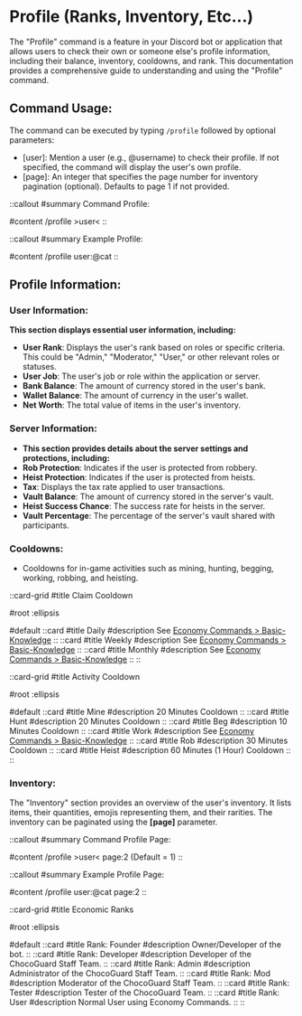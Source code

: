 # Profile (Ranks, Inventory, Etc...)

The "Profile" command is a feature in your Discord bot or application that allows users to check their own or someone else's profile information, including their balance, inventory, cooldowns, and rank. This documentation provides a comprehensive guide to understanding and using the "Profile" command.


## Command Usage:
The command can be executed by typing `/profile` followed by optional parameters:
- [user]: Mention a user (e.g., @username) to check their profile. If not specified, the command will display the user's own profile.
- [page]: An integer that specifies the page number for inventory pagination (optional). Defaults to page 1 if not provided.


::callout
#summary
Command Profile:

#content
/profile >user<
::

::callout
#summary
Example Profile:

#content
/profile user:@cat
::


## Profile Information:

### User Information:

**This section displays essential user information, including:**
- **User Rank**: Displays the user's rank based on roles or specific criteria. This could be "Admin," "Moderator," "User," or other relevant roles or statuses.
- **User Job**: The user's job or role within the application or server.
- **Bank Balance**: The amount of currency stored in the user's bank.
- **Wallet Balance**: The amount of currency in the user's wallet.
- **Net Worth**: The total value of items in the user's inventory.


### Server Information:

- **This section provides details about the server settings and protections, including:**
- **Rob Protection**: Indicates if the user is protected from robbery.
- **Heist Protection**: Indicates if the user is protected from heists.
- **Tax**: Displays the tax rate applied to user transactions.
- **Vault Balance**: The amount of currency stored in the server's vault.
- **Heist Success Chance**: The success rate for heists in the server.
- **Vault Percentage**: The percentage of the server's vault shared with participants.


### Cooldowns:
- Cooldowns for in-game activities such as mining, hunting, begging, working, robbing, and heisting.


::card-grid
#title
Claim Cooldown

#root
:ellipsis

#default
  ::card
  #title
  Daily
  #description
  See [Economy Commands > Basic-Knowledge](/economy-commands/basic-knowledge)
  ::
  ::card
  #title
  Weekly
  #description
  See [Economy Commands > Basic-Knowledge](/economy-commands/basic-knowledge)
  ::
  ::card
  #title
  Monthly
  #description
  See [Economy Commands > Basic-Knowledge](/economy-commands/basic-knowledge)
  ::
::

::card-grid
#title
Activity Cooldown

#root
:ellipsis

#default
  ::card
  #title
  Mine
  #description
  20 Minutes Cooldown
  ::
  ::card
  #title
  Hunt
  #description
  20 Minutes Cooldown
  ::
  ::card
  #title
  Beg
  #description
  10 Minutes Cooldown
  ::
  ::card
  #title
  Work
  #description
  See [Economy Commands > Basic-Knowledge](/economy-commands/basic-knowledge)
  ::
  ::card
  #title
  Rob
  #description
  30 Minutes Cooldown
  ::
  ::card
  #title
  Heist
  #description
  60 Minutes (1 Hour) Cooldown
  ::
::


### Inventory:

The "Inventory" section provides an overview of the user's inventory. It lists items, their quantities, emojis representing them, and their rarities. The inventory can be paginated using the **[page]** parameter.

::callout
#summary
Command Profile Page:

#content
/profile >user< page:2 (Default = 1)
::

::callout
#summary
Example Profile Page:

#content
/profile user:@cat page:2
::


::card-grid
#title
Economic Ranks

#root
:ellipsis

#default
  ::card
  #title
  Rank: Founder
  #description
  Owner/Developer of the bot.
  ::
  ::card
  #title
  Rank: Developer
  #description
  Developer of the ChocoGuard Staff Team.
  ::
  ::card
  #title
  Rank: Admin
  #description
  Administrator of the ChocoGuard Staff Team.
  ::
  ::card
  #title
  Rank: Mod
  #description
  Moderator of the ChocoGuard Staff Team.
  ::
  ::card
  #title
  Rank: Tester
  #description
  Tester of the ChocoGuard Team.
  ::
  ::card
  #title
  Rank: User
  #description
  Normal User using Economy Commands.
  ::
::